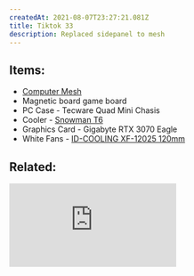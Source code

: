 ```yaml
---
createdAt: 2021-08-07T23:27:21.081Z
title: Tiktok 33
description: Replaced sidepanel to mesh
---
```

## Items:

* [Computer Mesh](https://shopee.ph/linshan.-Diy-30X100Cm-Computer-Mesh-Pvc-Pc-Case-Fan-Cooler-Black-Dust-Filter-Cover-i.333386238.4472250307)
* Magnetic board game board
* PC Case - Tecware Quad Mini Chasis
* Cooler - [Snowman T6](https://shopee.ph/product/86034135/5518015338?smtt=0.89058394-1628294414.5)
* Graphics Card - Gigabyte RTX 3070 Eagle
* White Fans - [ID-COOLING XF-12025 120mm](https://shopee.ph/ID-COOLING-XF-12025-120mm-4Pin-Cooler-Fan-for-PC-Case-CPU-Water-Cooling-i.119708576.8012846391)

## Related:

<iframe src="https://www.youtube.com/embed/pqO-tyzqeRA" title="YouTube video player" frameborder="0" allow="accelerometer; autoplay; clipboard-write; encrypted-media; gyroscope; picture-in-picture" allowfullscreen></iframe>